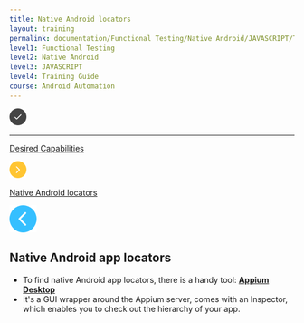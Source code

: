 ```yaml
---
title: Native Android locators
layout: training
permalink: documentation/Functional Testing/Native Android/JAVASCRIPT/Training Guide/Android Automation/Native Android locators
level1: Functional Testing
level2: Native Android
level3: JAVASCRIPT
level4: Training Guide
course: Android Automation
---
```

<div class="sidebar">
<div class="training-doc-link">
<div class ="training-doc-link-left">
<img class="training-doc-link-left__img" src="/images/training/checked.png" srcset="/images/training/checked%402x.png 2x, /images/training/checked%403x.png 3x" /><hr class="training-doc-link-left__hr training-doc-link-left__hr-completed" /></div>
<p class="training-doc-link__text">
<a class="training-doc-link__text-completed" href="./Desired Capabilities">Desired Capabilities</a></p>
</div>
<div class="training-doc-link">
<div class ="training-doc-link-left">
<img class="training-doc-link-left__img" src="/images/training/actived.png" srcset="/images/training/actived%402x.png 2x, /images/training/actived%403x.png 3x" /></div>
<p class="training-doc-link__text">
<a class="training-doc-link__text-current" href="./Native Android locators">Native Android locators</a></p>
</div>
</div>
<div class="training-doc-nav-btn">
<a href="./Desired Capabilities"><img src="/images/training/btn-left.png" srcset="/images/training/btn-left%402x.png 2x, /images/training/btn-left%403x.png 3x" /></a>
</div>
<div class="training-content markdown">
<h2>Native Android app locators</h2>
<ul>
<li>To find native Android app locators, there is a handy tool:
<strong><a href="https://github.com/appium/appium-desktop">Appium Desktop</a></strong></li>
<li>It's a GUI wrapper around the Appium server, comes with an Inspector, which enables you to check out the hierarchy of your app.</li>
</ul>
</div>
<div class="training-doc-nav-btn">
</div>
